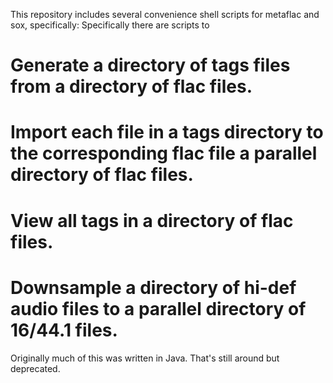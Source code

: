 This repository includes several convenience shell scripts for metaflac and sox, specifically:
Specifically there are scripts to

<h1>Generate a directory of tags files from a directory of flac files.</h1>
<h1>Import each file in a tags directory to the corresponding flac file a parallel directory of flac files.</h1>
<h1>View all tags in a directory of flac files.</h1>
<h1> Downsample a directory of hi-def audio files to a parallel directory of 16/44.1 files.</h1>

Originally much of this was written in Java. That's still around but deprecated.

